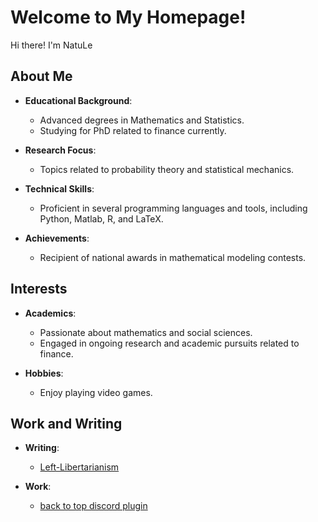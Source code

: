 

# Welcome to My Homepage!

Hi there! I'm NatuLe

## About Me

- **Educational Background**:
  - Advanced degrees in Mathematics and Statistics.
  - Studying for PhD related to finance currently.

- **Research Focus**:
  - Topics related to probability theory and statistical mechanics.

- **Technical Skills**:
  - Proficient in several programming languages and tools, including Python, Matlab, R, and LaTeX.

- **Achievements**:
  - Recipient of national awards in mathematical modeling contests.

## Interests

- **Academics**:
  - Passionate about mathematics and social sciences.
  - Engaged in ongoing research and academic pursuits related to finance.

- **Hobbies**:
  - Enjoy playing video games.


## Work and Writing

- **Writing**:
  - [Left-Libertarianism](/Left-Libertarianism)

- **Work**:
  - [back to top discord plugin](https://github.com/NatuLe/back-to-top-button-in-text-area-better-discord)

